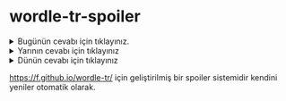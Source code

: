 # wordle-tr-spoiler

<details>
  <summary>Bugünün cevabı için tıklayınız.</summary>
  <br>
    <b> tirit </b>
</details>

<details>
  <summary>Yarının cevabı için tıklayınız</summary>
  <br>
   <b> entel </b>
</details>

<details>
  <summary>Dünün cevabı için tıklayınız </summary>
  <br>
  <b> bütçe </b>
</details>

https://f.github.io/wordle-tr/ için geliştirilmiş bir spoiler sistemidir kendini yeniler otomatik olarak.

